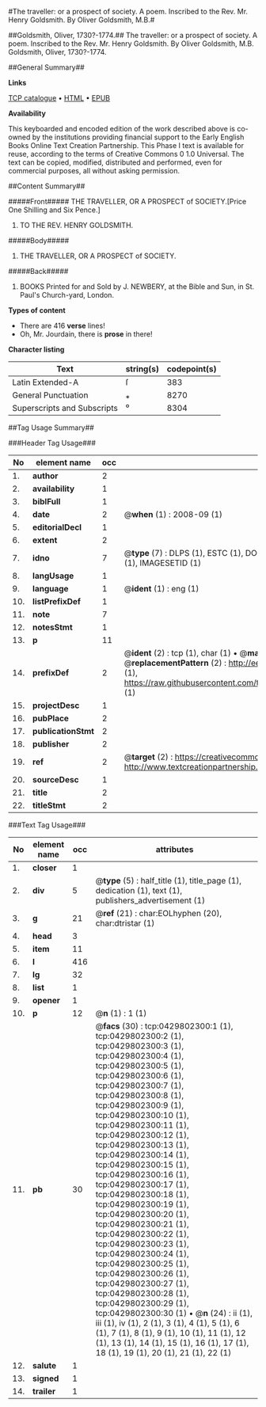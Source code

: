 #The traveller: or a prospect of society. A poem. Inscribed to the Rev. Mr. Henry Goldsmith. By Oliver Goldsmith, M.B.#

##Goldsmith, Oliver, 1730?-1774.##
The traveller: or a prospect of society. A poem. Inscribed to the Rev. Mr. Henry Goldsmith. By Oliver Goldsmith, M.B.
Goldsmith, Oliver, 1730?-1774.

##General Summary##

**Links**

[TCP catalogue](http://www.ota.ox.ac.uk/tcp/)  • 
[HTML](http://tei.it.ox.ac.uk/tcp/Texts-HTML/free/004/004897265.html)  • 
[EPUB](http://tei.it.ox.ac.uk/tcp/Texts-EPUB/free/004/004897265.epub)

**Availability**

This keyboarded and encoded edition of the
	       work described above is co-owned by the institutions
	       providing financial support to the Early English Books
	       Online Text Creation Partnership. This Phase I text is
	       available for reuse, according to the terms of Creative
	       Commons 0 1.0 Universal. The text can be copied,
	       modified, distributed and performed, even for
	       commercial purposes, all without asking permission.


##Content Summary##

#####Front#####
THE TRAVELLER, OR A PROSPECT of SOCIETY.[Price One Shilling and Six Pence.]
1. TO THE REV. HENRY GOLDSMITH.

#####Body#####

1. THE TRAVELLER, OR A PROSPECT of SOCIETY.

#####Back#####

1. BOOKS Printed for and Sold by J. NEWBERY, at the Bible and Sun, in St. Paul's Church-yard, London.

**Types of content**

  * There are 416 **verse** lines!
  * Oh, Mr. Jourdain, there is **prose** in there!

**Character listing**


|Text|string(s)|codepoint(s)|
|---|---|---|
|Latin Extended-A|ſ|383|
|General Punctuation|⁎|8270|
|Superscripts             and Subscripts|⁰|8304|

##Tag Usage Summary##

###Header Tag Usage###

|No|element name|occ|attributes|
|---|---|---|---|
|1.|__author__|2||
|2.|__availability__|1||
|3.|__biblFull__|1||
|4.|__date__|2| @__when__ (1) : 2008-09 (1)|
|5.|__editorialDecl__|1||
|6.|__extent__|2||
|7.|__idno__|7| @__type__ (7) : DLPS (1), ESTC (1), DOCNO (1), TCP (1), GALEDOCNO (1), CONTENTSET (1), IMAGESETID (1)|
|8.|__langUsage__|1||
|9.|__language__|1| @__ident__ (1) : eng (1)|
|10.|__listPrefixDef__|1||
|11.|__note__|7||
|12.|__notesStmt__|1||
|13.|__p__|11||
|14.|__prefixDef__|2| @__ident__ (2) : tcp (1), char (1)  •  @__matchPattern__ (2) : ([0-9\-]+):([0-9IVX]+) (1), (.+) (1)  •  @__replacementPattern__ (2) : http://eebo.chadwyck.com/downloadtiff?vid=$1&page=$2 (1), https://raw.githubusercontent.com/textcreationpartnership/Texts/master/tcpchars.xml#$1 (1)|
|15.|__projectDesc__|1||
|16.|__pubPlace__|2||
|17.|__publicationStmt__|2||
|18.|__publisher__|2||
|19.|__ref__|2| @__target__ (2) : https://creativecommons.org/publicdomain/zero/1.0/ (1), http://www.textcreationpartnership.org/docs/. (1)|
|20.|__sourceDesc__|1||
|21.|__title__|2||
|22.|__titleStmt__|2||


###Text Tag Usage###

|No|element name|occ|attributes|
|---|---|---|---|
|1.|__closer__|1||
|2.|__div__|5| @__type__ (5) : half_title (1), title_page (1), dedication (1), text (1), publishers_advertisement (1)|
|3.|__g__|21| @__ref__ (21) : char:EOLhyphen (20), char:dtristar (1)|
|4.|__head__|3||
|5.|__item__|11||
|6.|__l__|416||
|7.|__lg__|32||
|8.|__list__|1||
|9.|__opener__|1||
|10.|__p__|12| @__n__ (1) : 1 (1)|
|11.|__pb__|30| @__facs__ (30) : tcp:0429802300:1 (1), tcp:0429802300:2 (1), tcp:0429802300:3 (1), tcp:0429802300:4 (1), tcp:0429802300:5 (1), tcp:0429802300:6 (1), tcp:0429802300:7 (1), tcp:0429802300:8 (1), tcp:0429802300:9 (1), tcp:0429802300:10 (1), tcp:0429802300:11 (1), tcp:0429802300:12 (1), tcp:0429802300:13 (1), tcp:0429802300:14 (1), tcp:0429802300:15 (1), tcp:0429802300:16 (1), tcp:0429802300:17 (1), tcp:0429802300:18 (1), tcp:0429802300:19 (1), tcp:0429802300:20 (1), tcp:0429802300:21 (1), tcp:0429802300:22 (1), tcp:0429802300:23 (1), tcp:0429802300:24 (1), tcp:0429802300:25 (1), tcp:0429802300:26 (1), tcp:0429802300:27 (1), tcp:0429802300:28 (1), tcp:0429802300:29 (1), tcp:0429802300:30 (1)  •  @__n__ (24) : ii (1), iii (1), iv (1), 2 (1), 3 (1), 4 (1), 5 (1), 6 (1), 7 (1), 8 (1), 9 (1), 10 (1), 11 (1), 12 (1), 13 (1), 14 (1), 15 (1), 16 (1), 17 (1), 18 (1), 19 (1), 20 (1), 21 (1), 22 (1)|
|12.|__salute__|1||
|13.|__signed__|1||
|14.|__trailer__|1||
